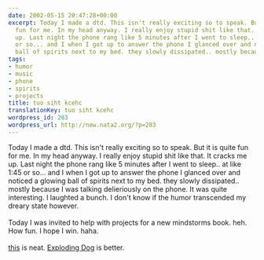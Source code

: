 ```yaml
---
date: 2002-05-15 20:47:28+00:00
excerpt: Today I made a dtd. This isn't really exciting so to speak. But it is quite
  fun for me. In my head anyway. I really enjoy stupid shit like that. It cracks me
  up. Last night the phone rang like 5 minutes after I went to sleep.. at like 1:45
  or so... and I when I got up to answer the phone I glanced over and noticed a glowing
  ball of spirits next to my bed. they slowly dissipated.. mostly because ...
tags:
- humor
- music
- phone
- spirits
- projects
title: tuo siht kcehc
translationKey: tuo siht kcehc
wordpress_id: 283
wordpress_url: http://new.nata2.org/?p=283
---
```


Today I made a dtd. This isn't really exciting so to speak. But it is quite fun for me. In my head anyway. I really enjoy stupid shit like that. It cracks me up. Last night the phone rang like 5 minutes after I went to sleep.. at like 1:45 or so... and I when I got up to answer the phone I glanced over and noticed a glowing ball of spirits next to my bed. they slowly dissipated.. mostly because I was talking delieriously on the phone. It was quite interesting. I laughted a bunch. I don't know if the humor transcended my dreary state however. <br/><br/>Today I was invited to help with projects for a new mindstorms book. heh. How fun. I hope I win. haha.
<br/><br/>
<a href=" http://www.boardsmag.com/screeningroom/musicvideos/220/">this</a> is neat. <a href="http://www.explodingdog.com">Exploding Dog</a> is better.
